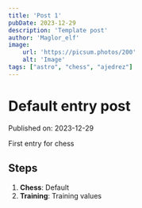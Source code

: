 ```yaml
---
title: 'Post 1'
pubDate: 2023-12-29
description: 'Template post'
author: 'Maglor_elf'
image:
    url: 'https://picsum.photos/200'
    alt: 'Image'
tags: ["astro", "chess", "ajedrez"]
---
```

# Default entry post

Published on: 2023-12-29

First entry for chess

## Steps
1. **Chess**: Default
2. **Training**: Training values
